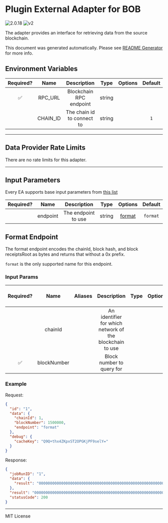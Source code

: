 # Plugin External Adapter for BOB

![2.0.18](https://img.shields.io/github/package-json/v/goplugin/external-adapters-js?filename=packages/sources/bob/package.json) ![v2](https://img.shields.io/badge/framework%20version-v2-blueviolet)

The adapter provides an interface for retrieving data from the source blockchain.

This document was generated automatically. Please see [README Generator](../../scripts#readme-generator) for more info.

## Environment Variables

| Required? |   Name   |        Description         |  Type  | Options | Default |
| :-------: | :------: | :------------------------: | :----: | :-----: | :-----: |
|    ✅     | RPC_URL  |  Blockchain RPC endpoint   | string |         |         |
|           | CHAIN_ID | The chain id to connect to | string |         |   `1`   |

---

## Data Provider Rate Limits

There are no rate limits for this adapter.

---

## Input Parameters

Every EA supports base input parameters from [this list](../../core/bootstrap#base-input-parameters)

| Required? |   Name   |     Description     |  Type  |          Options           | Default  |
| :-------: | :------: | :-----------------: | :----: | :------------------------: | :------: |
|           | endpoint | The endpoint to use | string | [format](#format-endpoint) | `format` |

## Format Endpoint

The format endpoint encodes the chainId, block hash, and block receiptsRoot as bytes and returns that without a 0x prefix.

`format` is the only supported name for this endpoint.

### Input Params

| Required? |    Name     | Aliases |                       Description                        | Type | Options | Default | Depends On | Not Valid With |
| :-------: | :---------: | :-----: | :------------------------------------------------------: | :--: | :-----: | :-----: | :--------: | :------------: |
|           |   chainId   |         | An identifier for which network of the blockchain to use |      |         |         |            |                |
|    ✅     | blockNumber |         |                Block number to query for                 |      |         |         |            |                |

### Example

Request:

```json
{
  "id": "1",
  "data": {
    "chainId": 1,
    "blockNumber": 1500000,
    "endpoint": "format"
  },
  "debug": {
    "cacheKey": "Q9Q+thx4ZKpxST2OPGKjPF9selY="
  }
}
```

Response:

```json
{
  "jobRunID": "1",
  "data": {
    "result": "000000000000000000000000000000000000000000000000000000000000000183952d392f9b0059eea94b10d1a095eefb1943ea91595a16c6698757127d4e1c371086374dcad57dab3a0774e9877152e0c5b4a75815a50ea568d649f0e80077"
  },
  "result": "000000000000000000000000000000000000000000000000000000000000000183952d392f9b0059eea94b10d1a095eefb1943ea91595a16c6698757127d4e1c371086374dcad57dab3a0774e9877152e0c5b4a75815a50ea568d649f0e80077",
  "statusCode": 200
}
```

---

MIT License
